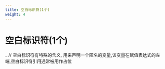 ```yaml
---
title: 空白标识符(1个)
weight: 4
---
```

# 空白标识符(1个)
_  // 空白标识符有特殊的含义, 用来声明一个匿名的变量,该变量在赋值表达式的左端,空白标识符引用通常被用作占位
